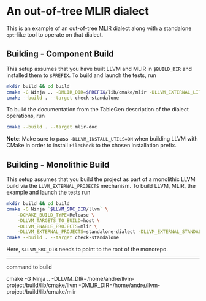 # An out-of-tree MLIR dialect

This is an example of an out-of-tree [MLIR](https://mlir.llvm.org/) dialect along with a standalone `opt`-like tool to operate on that dialect.

## Building - Component Build

This setup assumes that you have built LLVM and MLIR in `$BUILD_DIR` and installed them to `$PREFIX`. To build and launch the tests, run
```sh
mkdir build && cd build
cmake -G Ninja .. -DMLIR_DIR=$PREFIX/lib/cmake/mlir -DLLVM_EXTERNAL_LIT=$BUILD_DIR/bin/llvm-lit
cmake --build . --target check-standalone
```
To build the documentation from the TableGen description of the dialect operations, run
```sh
cmake --build . --target mlir-doc
```
**Note**: Make sure to pass `-DLLVM_INSTALL_UTILS=ON` when building LLVM with CMake in order to install `FileCheck` to the chosen installation prefix.

## Building - Monolithic Build

This setup assumes that you build the project as part of a monolithic LLVM build via the `LLVM_EXTERNAL_PROJECTS` mechanism.
To build LLVM, MLIR, the example and launch the tests run
```sh
mkdir build && cd build
cmake -G Ninja `$LLVM_SRC_DIR/llvm` \
    -DCMAKE_BUILD_TYPE=Release \
    -DLLVM_TARGETS_TO_BUILD=host \
    -DLLVM_ENABLE_PROJECTS=mlir \
    -DLLVM_EXTERNAL_PROJECTS=standalone-dialect -DLLVM_EXTERNAL_STANDALONE_DIALECT_SOURCE_DIR=../
cmake --build . --target check-standalone
```
Here, `$LLVM_SRC_DIR` needs to point to the root of the monorepo.


----------------------------------------------------------------------------------

command to build


cmake -G Ninja .. -DLLVM_DIR=/home/andre/llvm-project/build/lib/cmake/llvm                   -DMLIR_DIR=/home/andre/llvm-project/build/lib/cmake/mlir

